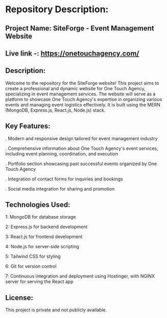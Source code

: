 # Repository Description:
## Project Name: SiteForge - Event Management Website

## Live link -: https://onetouchagency.com/

## Description:
Welcome to the repository for the SiteForge website! This project aims to create a professional and dynamic website for One Touch Agency, specializing in event management services. The website will serve as a platform to showcase One Touch Agency's expertise in organizing various events and managing event logistics effectively. It is built using the MERN (MongoDB, Express.js, React.js, Node.js) stack.

## Key Features:
. Modern and responsive design tailored for event management industry

. Comprehensive information about One Touch Agency's event services, including event planning, coordination, and execution

. Portfolio section showcasing past successful events organized by One Touch Agency

. Integration of contact forms for inquiries and bookings

. Social media integration for sharing and promotion

## Technologies Used:
1: MongoDB for database storage

2: Express.js for backend development

3: React.js for frontend development

4: Node.js for server-side scripting

5: Tailwind CSS for styling

6: Git for version control

7: Continuous integration and deployment using Hostinger, with NGINX server for serving the React app

## License:
This project is private and not publicly available.
